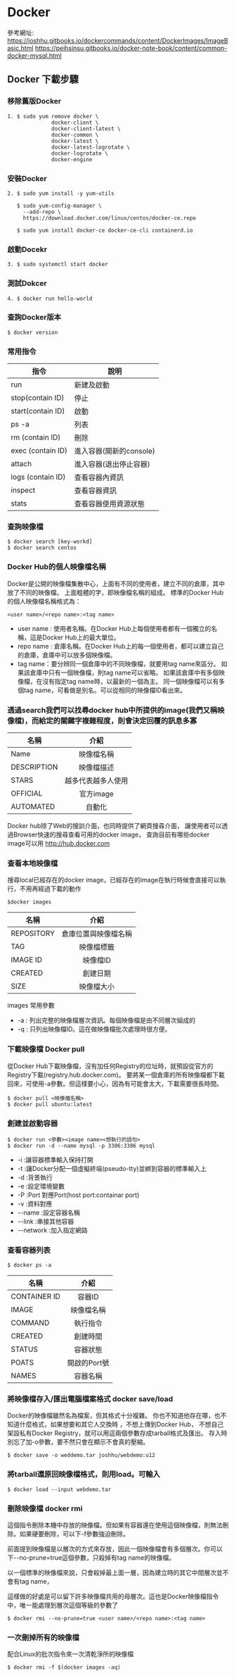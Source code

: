 # Docker
參考網址: https://joshhu.gitbooks.io/dockercommands/content/DockerImages/ImageBasic.html
https://peihsinsu.gitbooks.io/docker-note-book/content/common-docker-mysql.html
## Docker 下載步驟
### 移除舊版Docker
```
1. $ sudo yum remove docker \
              docker-client \
              docker-client-latest \
              docker-common \
              docker-latest \
              docker-latest-logrotate \
              docker-logrotate \
              docker-engine
```

### 安裝Docker 
```
2. $ sudo yum install -y yum-utils
   
   $ sudo yum-config-manager \
     --add-repo \
     https://download.docker.com/linux/centos/docker-ce.repo
   
   $ sudo yum install docker-ce docker-ce-cli containerd.io
```
### 啟動Docekr
```
3. $ sudo systemctl start docker
```
### 測試Dokcer
```
4. $ docker run hello-world
```
### 查詢Docker版本
```
$ docker version
```
### 常用指令
| 指令 | 說明 |
|-----------------|----------|
| run |新建及啟動 |
| stop(contain ID) |停止|
| start(contain ID)|啟動|
| ps -a |列表|
| rm (contain ID)|刪除|
|exec (contain ID)|進入容器(開新的console)|
|attach|進入容器(退出停止容器)|
|logs (contain ID)|查看容器內資訊|
|inspect|查看容器資訊|
|stats|查看容器使用資源狀態|


### 查詢映像檔 
```
$ docker search [key-workd]
$ docker search centos
```
### Docker Hub的個人映像檔名稱

Docker是公開的映像檔集散中心，上面有不同的使用者，建立不同的倉庫，其中放了不同的映像檔。
上面粗體的字，即映像檔名稱的組成。
標準的Docker Hub的個人映像檔名稱格式為：

```
<user name>/<repo name>:<tag name>
```
* user name : 使用者名稱。在Docker Hub上每個使用者都有一個獨立的名稱，這是Docker Hub上的最大單位。
* repo name : 倉庫名稱。在Docker Hub上的每一個使用者，都可以建立自己的倉庫，倉庫中可以放多個映像檔。
* tag name：要分辨同一個倉庫中的不同映像檔，就要用tag name來區分。
            如果該倉庫中只有一個映像檔，則tag name可以省略。
            如果該倉庫中有多個映像檔，在沒有指定tag name時，以最新的一個為主。
            同一個映像檔可以有多個tag name，可看做是別名。可以從相同的映像檔ID看出來。
### 透過search我們可以找尋docker hub中所提供的image(我們又稱映像檔)，而給定的關鍵字複雜程度，則會決定回覆的訊息多寡

| 名稱 | 介紹 |
|------|:--------:|
| Name | 映像檔名稱|
| DESCRIPTION | 映像檔描述 |
| STARS | 越多代表越多人使用 |
| OFFICIAL | 官方image|
| AUTOMATED | 自動化|

Docker hub除了Web的搜訓介面，也同時提供了網頁搜尋介面，
讓使用者可以透過Browser快速的搜尋查看可用的docker image，
查詢目前有哪些docker image可以用 
http://hub.docker.com

### 查看本地映像檔
搜尋local已經存在的docker image，已經存在的image在執行時候會直接可以執行，不用再經過下載的動作
```
$docker images
```
| 名稱 | 介紹 |
|------|:--------:|
| REPOSITORY | 倉庫位置與映像檔名稱|
| TAG | 映像檔標籤 |
| IMAGE ID | 映像檔ID |
| CREATED | 創建日期 |
| SIZE | 映像檔大小 |

images 常用參數 
* -a : 列出完整的映像檔層次資訊。每個映像檔是由不同層次組成的
* -q : 只列出映像檔ID。這在做映像檔批次處理時很方便。

### 下載映像檔 Docker pull
從Docker Hub下載映像檔，沒有加任何Registry的位址時，就預設從官方的Registry下載(registry.hub.docker.com)。
要將某一個倉庫的所有映像檔都下載回來，可使用-a參數。但這樣要小心，因為有可能會太大，下載需要很長時間。
```
$ docker pull <映像檔名稱>
$ docker pull ubuntu:latest
```
### 創建並啟動容器
```
$ docker run <參數><image name><想執行的語句>
$ docker run -d --name mysql -p 3306:3306 mysql
```
* -i :讓容器標準輸入保持打開
* -t :讓Docker分配一個虛擬終端(pseudo-tty)並綁到容器的標準輸入上
* -d :背景執行
* -e :設定環境變數
* -P :Port 對應Port(host port:containar port)
* -v :資料對應
* --name :設定容器名稱
* --link :串接其他容器
* --network :加入指定網路

### 查看容器列表
```
$ docker ps -a 
```
| 名稱 | 介紹 |
|------|:--------:|
| CONTAINER ID| 容器ID |
| IMAGE | 映像檔名稱 |
| COMMAND | 執行指令 |
| CREATED | 創建時間 |
| STATUS | 容器狀態|
| POATS |開啟的Port號|
| NAMES |容器名稱|

### 將映像檔存入/匯出電腦檔案格式 docker save/load

Docker的映像檔雖然名為檔案，但其格式十分複雜。
你也不知道他存在哪，也不知道什麼格式，如果想要和其它人交換時 ，不想上傳到Docker Hub，
不想自己架設私有Docker Registry，就可以用這兩個參數存成tarball格式及匯出。
存入時別忘了加-o參數，要不然只會在顯示不會真的壓縮。

```
$ docker save -o weddemo.tar joshhu/webdemo:u12
```
### 將tarball還原回映像檔格式，則用load。可輸入
```
$ docker load --input webdemo.tar
```

### 刪除映像檔 docker rmi
這個指令刪除本機中存放的映像檔。但如果有容器還在使用這個映像檔，則無法刪除。如果硬要刪除，可以下-f參數強迫刪除。

前面提到映像檔是以層次的方式來存放，因此一個映像檔會有多個層次。你可以下--no-prune=true這個參數，只殺掉有tag name的映像檔。

以一個標準的映像檔來說，只會殺掉最上面一層，因為建立時的其它中間層次並不會有tag name，

這樣做的好處是可以留下許多映像檔共用的母層次。這也是Docker映像檔指令中，唯一能處理到層次這個等級的參數了

```
$ docker rmi --no-prune=true <user name>/<repo name>:<tag name>
```
### 一次刪掉所有的映像檔
配合Linux的批次指令來一次清乾淨所的映像檔

```
$ docker rmi -f $(docker images -aq)
```
